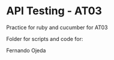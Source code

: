 # API Testing - AT03

Practice for ruby and cucumber for AT03

Folder for scripts and code for:

Fernando Ojeda